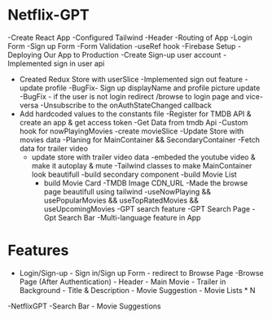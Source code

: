 # Netflix-GPT

-Create React App
-Configured Tailwind
-Header
-Routing of App
-Login Form
-Sign up Form
-Form Validation
-useRef hook
-Firebase Setup
-Deploying Our App to Production
-Create Sign-up user account
-Implemented sign in user api

- Created Redux Store with userSlice
  -Implemented sign out feature
  -update profile
  -BugFix- Sign up displayName and profile picture update
  -BugFix - if the user is not login redirect /browse to login page and vice-versa
  -Unsubscribe to the onAuthStateChanged callback
- Add hardcoded values to the constants file
  -Register for TMDB API & create an app & get access token
  -Get Data from tmdb Api
  -Custom hook for nowPlayingMovies
  -create movieSlice
  -Update Store with movies data
  -Planing for MainContainer && SecondaryContainer
  -Fetch data for trailer video
  - update store with trailer video data
    -embeded the youtube video & make it autoplay & mute
    -Tailwind classes to make MainContainer look beautifull
    -build secondary component
    -build Movie List
    - build Movie Card
      -TMDB Image CDN_URL
      -Made the browse page beautifull using tailwind
      -useNowPlaying && usePopularMovies && useTopRatedMovies && useUpcomingMovies
      -GPT search feature
      -GPT Search Page
      -Gpt Search Bar
      -Multi-language feature in App

# Features

- Login/Sign-up - Sign in/Sign up Form - redirect to Browse Page
  -Browse Page (After Authentication) - Header - Main Movie - Trailer in Background - Title & Description - Movie Suggestion - Movie Lists \* N

-NetflixGPT
-Search Bar - Movie Suggestions
